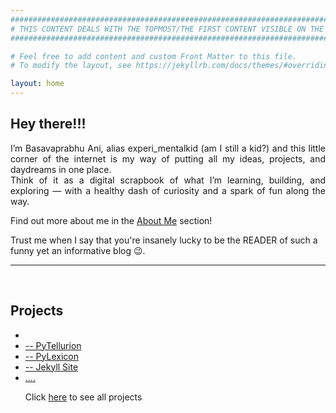 ```yaml
---
###########################################################################################################
# THIS CONTENT DEALS WITH THE TOPMOST/THE FIRST CONTENT VISIBLE ON THE WEBPAGE. USE THIS TO ADD MAIN TEXT. 
###########################################################################################################

# Feel free to add content and custom Front Matter to this file.
# To modify the layout, see https://jekyllrb.com/docs/themes/#overriding-theme-defaults

layout: home
---
```

<h2>Hey there!!!</h2>

<p style="text-align: justify;">
I’m Basavaprabhu Ani, alias experi_mentalkid (am I still a kid?) and this little corner of the internet is my way of putting all my ideas, projects, and daydreams in one place. <br> Think of it as a digital scrapbook of what I’m learning, building, and exploring — with a healthy dash of curiosity and a spark of fun along the way.
 
Find out more about me in the <a class="content-link" href="https://basavaprabhuani.github.io/aboutme">About Me</a> section! 

Trust me when I say that you're insanely lucky to be the READER of such a funny yet an informative blog 😉. 
</P>
<hr>
<br>

<h2 class="post-list-heading">Projects</h2>
<ul class='post-list'>
<li></li>
<li><a class='post-link' href="https://basavaprabhuani.github.io/projects/pytellurion">-- PyTellurion</a></li>
<li><a class='post-link' href="https://basavaprabhuani.github.io/projects/pylexicon">-- PyLexicon</a></li>
<li><a class='post-link' href="https://basavaprabhuani.github.io/projects/jekyll-static-site">-- Jekyll Site</a></li>
<li><a class='post-link-end' href="https://basavaprabhuani.github.io/projects/jekyll-static-site">....</a></li>
<p class='see-all'>Click <a href="https://basavaprabhuani.github.io/projects" class='see-all'>here</a> to see all projects</p>
</ul>
<br>
